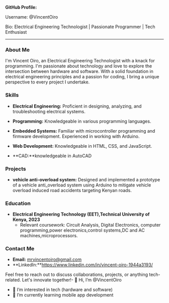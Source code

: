 **GitHub Profile:**

Username: @VincentOiro

Bio: Electrical Engineering Technologist | Passionate Programmer | Tech Enthusiast

---

### About Me

I'm Vincent Oiro, an Electrical Engineering Technologist with a knack for programming. I'm passionate about technology and love to explore the intersection between hardware and software. With a solid foundation in electrical engineering principles and a passion for coding, I bring a unique perspective to every project I undertake.

### Skills

- **Electrical Engineering:** Proficient in designing, analyzing, and troubleshooting electrical systems. 

- **Programming:** Knowledgeable in various programming languages.

- **Embedded Systems:** Familiar with microcontroller programming and firmware development. Experienced in working with Arduino.

- **Web Development:** Knowledgeable in HTML, CSS, and JavaScript.
- **CAD:**knowledgeable in AutoCAD

### Projects

- **vehicle anti-overload system:** Designed and implemented a prototype of a vehicle anti_overload system using Arduino to mitigate vehicle overload induced road accidents targeting Kenyan roads.


### Education

- **Electrical Engineering Technology (EET),Technical University of Kenya, 2023**
  - Relevant coursework: Circuit Analysis, Digital Electronics, computer programming,power electronics,control systems,DC and AC machines,microprocessors.

### Contact Me

- **Email:** mrvincentoiro@gmail.com
- **LinkedIn:**https://www.linkedin.com/in/vincent-oiro-1944a3193/

Feel free to reach out to discuss collaborations, projects, or anything tech-related. Let's innovate together!- 👋 Hi, I’m @VincentOiro
- 👀 I’m interested in tech (hardware and software)
- 🌱 I’m currently learning mobile app development

<!---
VincentOiro/VincentOiro is a ✨ special ✨ repository because its `README.md` (this file) appears on your GitHub profile.
You can click the Preview link to take a look at your changes.
--->
